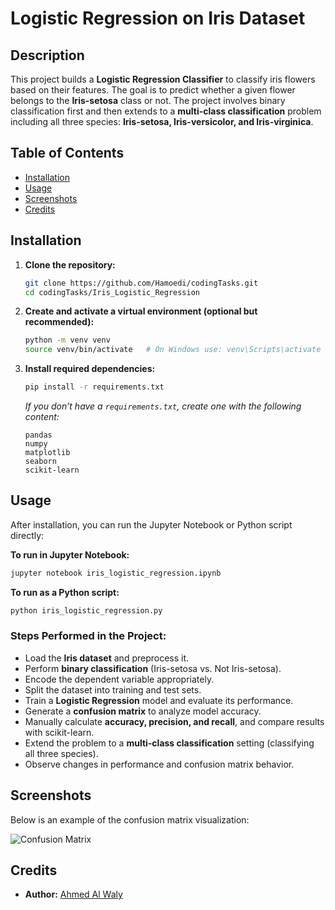 # Logistic Regression on Iris Dataset

## Description
This project builds a **Logistic Regression Classifier** to classify iris flowers based on their features. The goal is to predict whether a given flower belongs to the **Iris-setosa** class or not. The project involves binary classification first and then extends to a **multi-class classification** problem including all three species: **Iris-setosa, Iris-versicolor, and Iris-virginica**.

## Table of Contents
- [Installation](#installation)
- [Usage](#usage)
- [Screenshots](#screenshots)
- [Credits](#credits)

## Installation
1. **Clone the repository:**
   ```bash
   git clone https://github.com/Hamoedi/codingTasks.git
   cd codingTasks/Iris_Logistic_Regression
   ```
2. **Create and activate a virtual environment (optional but recommended):**
   ```bash
   python -m venv venv
   source venv/bin/activate   # On Windows use: venv\Scripts\activate
   ```
3. **Install required dependencies:**
   ```bash
   pip install -r requirements.txt
   ```
   *If you don’t have a `requirements.txt`, create one with the following content:*
   ```
   pandas
   numpy
   matplotlib
   seaborn
   scikit-learn
   ```

## Usage
After installation, you can run the Jupyter Notebook or Python script directly:

**To run in Jupyter Notebook:**
```bash
jupyter notebook iris_logistic_regression.ipynb
```

**To run as a Python script:**
```bash
python iris_logistic_regression.py
```

### Steps Performed in the Project:
- Load the **Iris dataset** and preprocess it.
- Perform **binary classification** (Iris-setosa vs. Not Iris-setosa).
- Encode the dependent variable appropriately.
- Split the dataset into training and test sets.
- Train a **Logistic Regression** model and evaluate its performance.
- Generate a **confusion matrix** to analyze model accuracy.
- Manually calculate **accuracy, precision, and recall**, and compare results with scikit-learn.
- Extend the problem to a **multi-class classification** setting (classifying all three species).
- Observe changes in performance and confusion matrix behavior.

## Screenshots
Below is an example of the confusion matrix visualization:

![Confusion Matrix](screenshot.png)


## Credits
- **Author:** [Ahmed Al Waly](https://github.com/Hamoedi)


